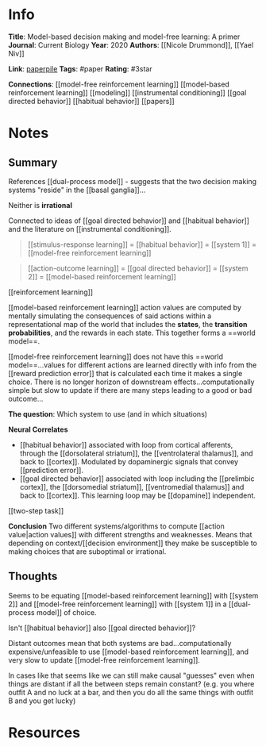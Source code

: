 # Info
**Title**: Model-based decision making and model-free learning: A primer
**Journal**: Current Biology
**Year**: 2020
**Authors**: [[Nicole Drummond]], [[Yael Niv]]

**Link**: [paperpile](chrome-extension://bomfdkbfpdhijjbeoicnfhjbdhncfhig/view.html?mp=zgnmKwmV)
**Tags**: #paper
**Rating**: #3star 

**Connections**:
[[model-free reinforcement learning]]
[[model-based reinforcement learning]]
[[modeling]]
[[instrumental conditioning]]
[[goal directed behavior]]
[[habitual behavior]]
[[papers]]

# Notes
## Summary
References [[dual-process model]] - suggests that the two decision making systems "reside" in the [[basal ganglia]]...

Neither is **irrational**

Connected to ideas of [[goal directed behavior]] and [[habitual behavior]] and the literature on [[instrumental conditioning]].

>[[stimulus-response learning]] = [[habitual behavior]] = [[system 1]] = [[model-free reinforcement learning]]

>[[action-outcome learning]] = [[goal directed behavior]] = [[system 2]] = [[model-based reinforcement learning]]

[[reinforcement learning]]

[[model-based reinforcement learning]] action values are computed by mentally simulating the consequences of said actions within a representational map of the world that includes the **states**, the **transition probabilities**, and the rewards in each state. This together forms a ==world model==.

[[model-free reinforcement learning]] does not have this ==world model==...values for different actions are learned directly with info from the [[reward prediction error]] that is calculated each time it makes a single choice. There is no longer horizon of downstream effects...computationally simple but slow to update if there are many steps leading to a good or bad outcome...

**The question**: Which system to use (and in which situations)

**Neural Correlates**
- [[habitual behavior]] associated with loop from cortical afferents, through the [[dorsolateral striatum]], the [[ventrolateral thalamus]], and back to [[cortex]]. Modulated by dopaminergic signals that convey [[prediction error]].
- [[goal directed behavior]] associated with loop including the [[prelimbic cortex]], the [[dorsomedial striatum]], [[ventromedial thalamus]] and back to [[cortex]]. This learning loop may be [[dopamine]] independent.

[[two-step task]]

**Conclusion**
Two different systems/algorithms to compute [[action value|action values]] with different strengths and weaknesses. Means that depending on context/[[decision environment]] they make be susceptible to making choices that are suboptimal or irrational.

## Thoughts
Seems to be equating [[model-based reinforcement learning]] with [[system 2]] and [[model-free reinforcement learning]] with [[system 1]] in a [[dual-process model]] of choice.

Isn't [[habitual behavior]] also [[goal directed behavior]]?

Distant outcomes mean that both systems are bad...computationally expensive/unfeasible to use [[model-based reinforcement learning]], and very slow to update [[model-free reinforcement learning]].

In cases like that seems like we can still make causal "guesses" even when things are distant if all the between steps remain constant? (e.g. you where outfit A and no luck at a bar, and then you do all the same things with outfit B and you get lucky)

# Resources
